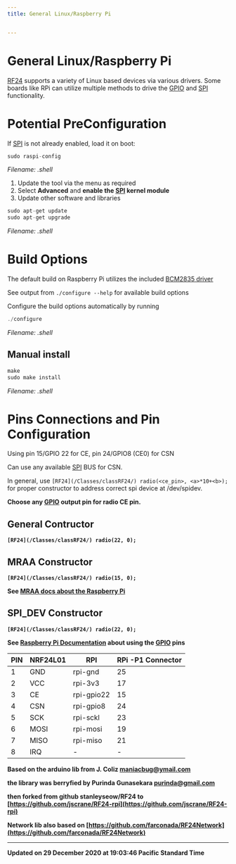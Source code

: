 ```yaml
---
title: General Linux/Raspberry Pi


---
```


# General Linux/Raspberry Pi


[RF24](/Classes/classRF24/) supports a variety of Linux based devices via various drivers. Some boards like RPi can utilize multiple methods to drive the [GPIO](/Classes/classGPIO/) and [SPI](/Classes/classSPI/) functionality.


# Potential PreConfiguration

If [SPI](/Classes/classSPI/) is not already enabled, load it on boot:



```cpp
sudo raspi-config
```

_Filename: .shell_



1. Update the tool via the menu as required
2. Select **Advanced** and **enable the [SPI](/Classes/classSPI/) kernel module**
3. Update other software and libraries 

```cpp
sudo apt-get update
sudo apt-get upgrade
```

_Filename: .shell_


# Build Options

The default build on Raspberry Pi utilizes the included [BCM2835 driver](http://www.airspayce.com/mikem/bcm2835)

See output from `./configure --help` for available build options

Configure the build options automatically by running 

```cpp
./configure
```

_Filename: .shell_


## Manual install



```cpp
make
sudo make install
```

_Filename: .shell_


# Pins Connections and Pin Configuration

Using pin 15/GPIO 22 for CE, pin 24/GPIO8 (CE0) for CSN

Can use any available [SPI](/Classes/classSPI/) BUS for CSN.

In general, use `[RF24](/Classes/classRF24/) radio(<ce_pin>, <a>*10+<b>);` for proper constructor to address correct spi device at /dev/spidev<a>.<b>

Choose any [GPIO](/Classes/classGPIO/) output pin for radio CE pin.


## General Contructor

`[RF24](/Classes/classRF24/) radio(22, 0);`


## MRAA Constructor

`[RF24](/Classes/classRF24/) radio(15, 0);`

See [MRAA docs about the Raspberry Pi](http://iotdk.intel.com/docs/master/mraa/rasppi.html)


## SPI_DEV Constructor

`[RF24](/Classes/classRF24/) radio(22, 0);`

See [Raspberry Pi Documentation](https://www.raspberrypi.org/documentation/usage/gpio/) about using the [GPIO](/Classes/classGPIO/) pins


| PIN   | NRF24L01   | RPI   | RPi -P1 Connector    |
|  -------- | -------- | -------- | -------- |
| 1   | GND   | rpi-gnd   | 25    |
| 2   | VCC   | rpi-3v3   | 17    |
| 3   | CE   | rpi-gpio22   | 15    |
| 4   | CSN   | rpi-gpio8   | 24    |
| 5   | SCK   | rpi-sckl   | 23    |
| 6   | MOSI   | rpi-mosi   | 19    |
| 7   | MISO   | rpi-miso   | 21    |
| 8   | IRQ   | -   | -    |


Based on the arduino lib from J. Coliz [maniacbug@ymail.com](mailto:maniacbug@ymail.com)

the library was berryfied by Purinda Gunasekara [purinda@gmail.com](mailto:purinda@gmail.com)

then forked from github stanleyseow/RF24 to [https://github.com/jscrane/RF24-rpi](https://github.com/jscrane/RF24-rpi)

Network lib also based on [https://github.com/farconada/RF24Network](https://github.com/farconada/RF24Network)

-------------------------------

Updated on 29 December 2020 at 19:03:46 Pacific Standard Time
